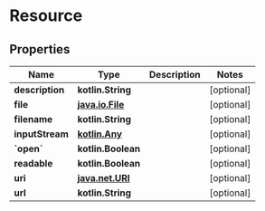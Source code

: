 
# Resource

## Properties
Name | Type | Description | Notes
------------ | ------------- | ------------- | -------------
**description** | **kotlin.String** |  |  [optional]
**file** | [**java.io.File**](java.io.File.md) |  |  [optional]
**filename** | **kotlin.String** |  |  [optional]
**inputStream** | [**kotlin.Any**](.md) |  |  [optional]
**&#x60;open&#x60;** | **kotlin.Boolean** |  |  [optional]
**readable** | **kotlin.Boolean** |  |  [optional]
**uri** | [**java.net.URI**](java.net.URI.md) |  |  [optional]
**url** | **kotlin.String** |  |  [optional]



